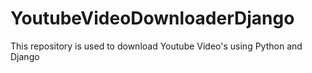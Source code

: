 # YoutubeVideoDownloaderDjango
This repository is used to download Youtube Video's using Python and Django
